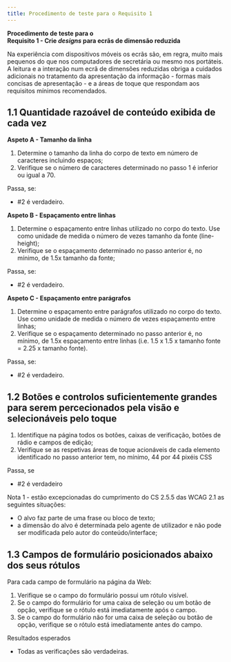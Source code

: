 ```yaml
---
title: Procedimento de teste para o Requisito 1 
---
```


**Procedimento de teste para o**<br>**Requisito 1 - Crie <em lang="en">designs</em> para ecrãs de dimensão reduzida**

Na experiência com dispositivos móveis os ecrãs são, em regra, muito mais pequenos do que nos computadores de secretária ou mesmo nos portáteis. A leitura e a interação num ecrã de dimensões reduzidas obriga a cuidados adicionais no tratamento da apresentação da informação - formas mais concisas de apresentação - e a áreas de toque que respondam aos requisitos mínimos recomendados.

## 1.1 Quantidade razoável de conteúdo exibida de cada vez

**Aspeto A - Tamanho da linha**

1. Determine o tamanho da linha do corpo de texto em número de caracteres incluindo espaços;
2. Verifique se o número de caracteres determinado no passo 1 é inferior ou igual a 70.


Passa, se:

- #2 é verdadeiro.


**Aspeto B - Espaçamento entre linhas**

1. Determine o espaçamento entre linhas utilizado no corpo do texto. Use como unidade de medida o número de vezes tamanho da fonte (line-height);
2. Verifique se o espaçamento determinado no passo anterior é, no mínimo, de 1.5x tamanho da fonte;

Passa, se:

- #2 é verdadeiro.

**Aspeto C - Espaçamento entre parágrafos**

1. Determine o espaçamento entre parágrafos utilizado no corpo do texto. Use como unidade de medida o número de vezes espaçamento entre linhas;
2. Verifique se o espaçamento determinado no passo anterior é, no mínimo, de 1.5x espaçamento entre linhas (i.e. 1.5 x 1.5 x tamanho fonte = 2.25 x tamanho fonte).

Passa, se:

- #2 é verdadeiro.


## 1.2 Botões e controlos suficientemente grandes para serem percecionados pela visão e selecionáveis pelo toque

1. Identifique na página todos os botões, caixas de verificação, botões de rádio e campos de edição;
2. Verifique se as respetivas áreas de toque acionáveis de cada elemento identificado no passo anterior tem, no mínimo, 44 por 44 pixéis CSS

Passa, se

- #2 é verdadeiro

Nota 1 -  estão excepcionadas do cumprimento do CS 2.5.5 das WCAG 2.1 as seguintes situações:

- O alvo faz parte de uma frase ou bloco de texto;
- a dimensão do alvo é determinada pelo agente de utilizador e não pode ser modificada pelo autor do conteúdo/interface;

## 1.3 Campos de formulário posicionados abaixo dos seus rótulos

Para cada campo de formulário na página da Web:

1. Verifique se o campo do formulário possui um rótulo visível.
2. Se o campo do formulário for uma caixa de seleção ou um botão de opção, verifique se o rótulo está imediatamente após o campo.
3. Se o campo do formulário não for uma caixa de seleção ou botão de opção, verifique se o rótulo está imediatamente antes do campo.

Resultados esperados

- Todas as verificações são verdadeiras.

